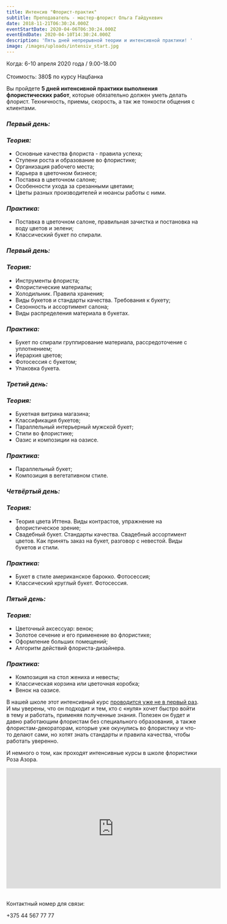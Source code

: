 ```yaml
---
title: Интенсив "Флорист-практик"
subtitle: Преподаватель - мастер-флорист Ольга Гайдукевич
date: 2018-11-21T06:30:24.000Z
eventStartDate: 2020-04-06T06:30:24.000Z
eventEndDate: 2020-04-10T14:30:24.000Z
description: 'Пять дней непрерывной теории и интенсивной практики! '
image: /images/uploads/intensiv_start.jpg
---
```

Когда: 6-10 апреля 2020 года / 9.00-18.00\
\
Стоимость: 380$ по курсу Нацбанка

Вы пройдете **5 дней интенсивной практики выполнения флористических работ**, которые обязательно должен уметь делать флорист. Техничность, приемы, скорость, а так же тонкости общения с клиентами. 

### ***Первый день:***

### ***Теория:***

* Основные качества флориста - правила успеха;
* Ступени роста и образование во флористике;
* Организация рабочего места;
* Карьера в цветочном бизнесе;
* Поставка в цветочном салоне;
* Особенности ухода за срезанными цветами;
* Цветы разных производителей и нюансы работы с ними.

### ***Практика:***

* Поставка в цветочном салоне, правильная зачистка и постановка на воду цветов и зелени;
* Классический букет по спирали.

### ***Первый день:***

### ***Теория:***

* Инструменты флориста;
* Флористические материалы;
* Холодильник. Правила хранения;
* Виды букетов и стандарты качества. Требования к букету;
* Сезонность и ассортимент салона;
* Виды распределения материала в букетах. 

### ***Практика:***

* Букет по спирали группирование материала, рассредоточение с уплотнением; 
* Иерархия цветов; 
* Фотосессия с букетом; 
* Упаковка букета.

### ***Третий день:*** 

### ***Теория:***

* Букетная витрина магазина;
* Классификация букетов;
* Параллельный интерьерный мужской букет; 
* Стили во флористике;
* Оазис и композиции на оазисе.

### ***Практика:***

* Параллельный букет;
* Композиция в вегетативном стиле.

### ***Четвёртый день:***

### ***Теория:***

* Теория цвета Иттена. Виды контрастов, упражнение на флористическое зрение; 
* Свадебный букет. Стандарты качества. Свадебный ассортимент цветов. Как принять заказ на букет, разговор с невестой. Виды букетов и стили. 

### ***Практика:*** 

* Букет в стиле американское барокко. Фотосессия;
* Классический круглый букет. Фотосессия.

### ***Пятый день:***

### ***Теория:***

* Цветочный аксессуар: венок;
* Золотое сечение и его применение во флористике; 
* Оформление больших помещений;
* Алгоритм действий флориста-дизайнера.

### ***Практика:***

* Композиция на стол жениха и невесты;
* Классическая корзина или цветочная коробка;
* Венок на оазисе.

В нашей школе этот интенсивный курс [проводится уже не в первый раз](http://www.beflorist.by/blog/teper-my-gotovim-nastoyashih-floristov-praktikov/). И мы уверены, что он подходит и тем, кто с «нуля» хочет быстро войти в тему и работать, применяя полученные знания. Полезен он будет и давно работающим флористам без специального образования, а также   флористам-декораторам, которые уже окунулись во флористику и что-то делают сами, но хотят знать стандарты и правила качества, чтобы работать уверенно.

И немного о том, как проходят интенсивные курсы в школе флористики Роза Азора.

<iframe width="560" height="315" src="https://www.youtube.com/embed/V4EYTF3nc0M" frameborder="0" allow="autoplay; encrypted-media" allowfullscreen></iframe>

\
Контактный номер для связи:

+375 44 567 77 77
